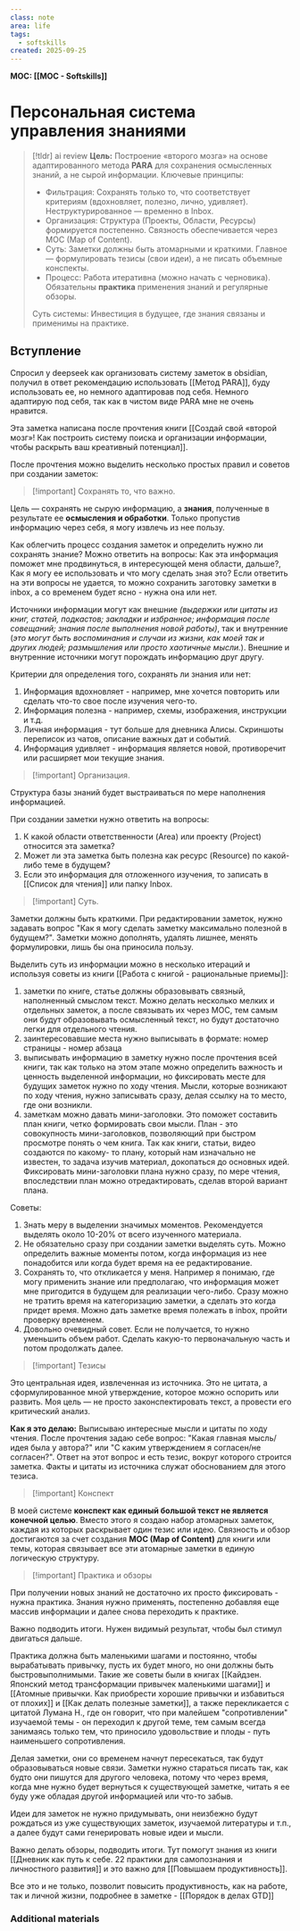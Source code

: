 ```yaml
---
class: note
area: life
tags:
  - softskills
created: 2025-09-25
---
```

**MOC: [[MOC - Softskills]]**

# Персональная система управления знаниями

> [!tldr] ai review
> **Цель:** Построение «второго мозга» на основе адаптированного метода **PARA** для сохранения осмысленных знаний, а не сырой информации.
> Ключевые принципы:
> - Фильтрация: Сохранять только то, что соответствует критериям (вдохновляет, полезно, лично, удивляет). Неструктурированное — временно в Inbox.    
> - Организация: Структура (Проекты, Области, Ресурсы) формируется постепенно. Связность обеспечивается через MOC (Map of Content).
> - Суть: Заметки должны быть атомарными и краткими. Главное — формулировать тезисы (свои идеи), а не писать объемные конспекты.
> - Процесс: Работа итеративна (можно начать с черновика). Обязательны **практика** применения знаний и регулярные обзоры.
> 
> Суть системы: Инвестиция в будущее, где знания связаны и применимы на практике.

## Вступление

Спросил у deepseek как организовать систему заметок в obsidian, получил в ответ рекомендацию использовать [[Метод PARA]], буду использовать ее, но немного адаптировав под себя.
Немного адаптирую под себя, так как в чистом виде PARA мне не очень нравится.

Эта заметка написана после прочтения книги [[Создай свой «второй мозг»! Как построить систему поиска и организации информации, чтобы раскрыть ваш креативный потенциал]].

После прочтения можно выделить несколько простых правил и советов при создании заметок:

>[!important] Сохранять то, что важно.

Цель — сохранять не сырую информацию, а **знания**, полученные в результате ее **осмысления и обработки**. Только пропустив информацию через себя, я могу извлечь из нее пользу.

Как облегчить процесс создания заметок и определить нужно ли сохранять знание? Можно ответить на вопросы: Как эта информация поможет мне продвинуться, в интересующей меня области, дальше?, Как я могу ее использовать и что могу сделать зная это? Если ответить на эти вопросы не удается, то можно сохранить заготовку заметки в inbox, а со временем будет ясно - нужна она или нет.

Источники информации могут как внешние *(выдержки или цитаты из книг, статей, подкастов; закладки и избранное; информация после совещаний; знания после выполнения новой работы)*, так и внутренние (*это могут быть воспоминания и случаи из жизни, как моей так и других людей; размышления или просто хаотичные мысли.*). Внешние и внутренние источники могут порождать информацию друг другу.

Критерии для определения того, сохранять ли знания или нет:
1. Информация вдохновляет -  например, мне хочется повторить или сделать что-то свое после изучения чего-то.
2. Информация полезна - например, схемы, изображения, инструкции и т.д.
3. Личная информация - тут больше для дневника Алисы. Скриншоты переписок из чатов, описание важных дат и событий.
4. Информация удивляет - информация является новой, противоречит или расширяет мои текущие знания.

>[!important] Организация.

Структура базы знаний будет выстраиваться по мере наполнения информацией.

При создании заметки нужно ответить на вопросы:
1. К какой области ответственности (Area) или проекту (Project) относится эта заметка?
2. Может ли эта заметка быть полезна как ресурс (Resource) по какой-либо теме в будущем?
3. Если это информация для отложенного изучения, то записать в [[Список для чтения]] или папку Inbox.

>[!important] Суть.

Заметки должны быть краткими. При редактировании заметок, нужно задавать вопрос "Как я могу сделать заметку максимально полезной в будущем?". Заметки можно дополнять, удалять лишнее, менять формулировки, лишь бы она приносила пользу.

Выделить суть из информации можно в несколько итераций и используя советы из книги [[Работа с книгой - рациональные приемы]]:
1. заметки по книге, статье должны образовывать связный, наполненный смыслом текст. Можно делать несколько мелких и отдельных заметок, а после связывать их через MOC, тем самым они будут образовывать осмысленный текст, но будут достаточно легки для отдельного чтения.
2. заинтересовавшие места нужно выписывать в формате: номер страницы - номер абзаца
3. выписывать информацию в заметку нужно после прочтения всей книги, так как только на этом этапе можно определить важность и ценность выделенной информации, но фиксировать месте для будущих заметок нужно по ходу чтения. Мысли, которые возникают по ходу чтения, нужно записывать сразу, делая ссылку на то место, где они возникли.
4. заметкам можно давать мини-заголовки. Это поможет составить план книги, четко формировать свои мысли. План - это совокупность мини-заголовков, позволяющий при быстром просмотре понять о чем книга. Так как книги, статьи, видео создаются по какому- то плану, который нам изначально не известен, то задача изучив материал, докопаться до основных идей. Фиксировать мини-заголовки плана нужно сразу, по мере чтения, впоследствии план можно отредактировать, сделав второй вариант плана.

Советы:
1. Знать меру в выделении значимых моментов. Рекомендуется выделять около 10-20% от всего изученного материала.
2. Не обязательно сразу при создании заметки выделять суть. Можно определить важные моменты потом, когда информация из нее понадобится или когда будет время на ее редактирование.
3. Сохранять то, что откликается у меня. Например я понимаю, где могу применить знание или предполагаю, что информация может мне пригодится в будущем для реализации чего-либо. Сразу можно не тратить время на категоризацию заметки, а сделать это когда придет время. Можно дать заметке время полежать в inbox, пройти проверку временем.
4. Довольно очевидный совет. Если не получается, то нужно уменьшить объем работ. Сделать какую-то первоначальную часть и потом продолжать далее.

> [!important] Тезисы

Это центральная идея, извлеченная из источника. Это не цитата, а сформулированное мной утверждение, которое можно оспорить или развить. Моя цель — не просто законспектировать текст, а провести его критический анализ.

**Как я это делаю:** Выписываю интересные мысли и цитаты по ходу чтения. После прочтения задаю себе вопрос: "Какая главная мысль/идея была у автора?" или "С каким утверждением я согласен/не согласен?". Ответ на этот вопрос и есть тезис, вокруг которого строится заметка. Факты и цитаты из источника служат обоснованием для этого тезиса.

> [!important] Конспект

В моей системе **конспект как единый большой текст не является конечной целью**. Вместо этого я создаю набор атомарных заметок, каждая из которых раскрывает один тезис или идею. Связность и обзор достигаются за счет создания **MOC (Map of Content)** для книги или темы, которая связывает все эти атомарные заметки в единую логическую структуру.

> [!important] Практика и обзоры

При получении новых знаний не достаточно их просто фиксировать - нужна практика. Знания нужно применять, постепенно добавляя еще массив информации и далее снова переходить к практике.

Важно подводить итоги. Нужен видимый результат, чтобы был стимул двигаться дальше. 

Практика должна быть маленькими шагами и постоянно, чтобы вырабатывать привычку, пусть их будет много, но они должны быть быстровыполнимыми. Такие же советы были в книгах [[Кайдзен. Японский метод трансформации привычек маленькими шагами]] и [[Атомные привычки. Как приобрести хорошие привычки и избавиться от плохих]] и [[Как делать полезные заметки]], а также перекликается с цитатой Лумана Н., где он говорит, что при малейшем "сопротивлении" изучаемой темы - он переходил к другой теме, тем самым всегда занимаясь только тем, что приносило удовольствие и плоды - путь наименьшего сопротивления.

Делая заметки, они со временем начнут пересекаться, так будут образовываться новые связи. Заметки нужно стараться писать так, как будто они пишутся для другого человека, потому что через время, когда мне нужно будет вернуться к существующей заметке, читать я ее буду уже обладая другой информацией или что-то забыв.

Идеи для заметок не нужно придумывать, они неизбежно будут рождаться из уже существующих заметок, изучаемой литературы и т.п., а далее будут сами генерировать новые идеи и мысли.

Важно делать обзоры, подводить итоги. Тут помогут знания из книги [[Дневник как путь к себе. 22 практики для самопознания и личностного развития]] и это важно для [[Повышаем продуктивность]].

Все это и не только, позволит повысить продуктивность, как на работе, так и личной жизни, подробнее в заметке - [[Порядок в делах GTD]]

### Additional materials